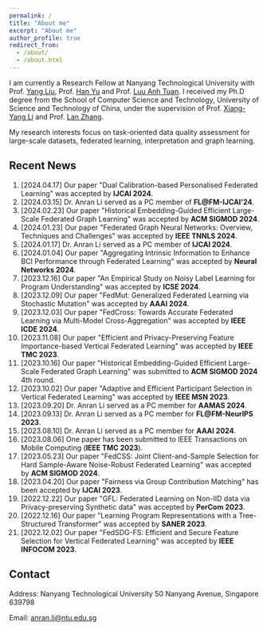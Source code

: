 ```yaml
---
permalink: /
title: "About me"
excerpt: "About me"
author_profile: true
redirect_from: 
  - /about/
  - /about.html
---
```

I am currently a Research Fellow at Nanyang Technological University with Prof. [Yang Liu](https://personal.ntu.edu.sg/yangliu/), Prof. [Han Yu](https://personal.ntu.edu.sg/han.yu/) and Prof. [Luu Anh Tuan](https://tuanluu.github.io/). I received my Ph.D degree from the School of Computer Science and Technology, University of Science and Technology of China, under the supervision of Prof. [Xiang-Yang Li](http://staff.ustc.edu.cn/~xiangyangli/index.html) and Prof. [Lan Zhang](http://cs.ustc.edu.cn/2020/0706/c23235a460088/page.htm). 

My research interests focus on task-oriented data quality assessment for large-scale datasets, federated learning, interpretation and graph learning. 


Recent News
------
1.  [2024.04.17] Our paper "Dual Calibration-based Personalised Federated Learning" was accepted by **IJCAI 2024**. 
2. [2024.03.15] Dr. Anran Li served as a PC member of **FL@FM-IJCAI'24**. 
3. [2024.02.23] Our paper "Historical Embedding-Guided Efficient Large-Scale Federated Graph Learning" was accepted by **ACM SIGMOD 2024**. 
4. [2024.01.23] Our paper "Federated Graph Neural Networks: Overview, Techniques and Challenges" was accepted by **IEEE TNNLS 2024**.
5. [2024.01.17] Dr. Anran Li served as a PC member of **IJCAI 2024**.
6. [2024.01.04] Our paper "Aggregating Intrinsic Information to Enhance BCI Performance through Federated Learning" was accepted by **Neural Networks 2024**. 
7. [2023.12.16] Our paper "An Empirical Study on Noisy Label Learning for Program Understanding" was accepted by **ICSE 2024**.
8. [2023.12.09] Our paper "FedMut: Generalized Federated Learning via Stochastic Mutation" was accepted by **AAAI 2024**. 
9. [2023.12.03] Our paper "FedCross: Towards Accurate Federated Learning via Multi-Model Cross-Aggregation" was accepted by **IEEE ICDE 2024**.
10. [2023.11.08] Our paper "Efficient and Privacy-Preserving Feature Importance-based Vertical Federated Learning" was accepted by **IEEE TMC 2023**. 
11. [2023.10.16] Our paper "Historical Embedding-Guided Efficient Large-Scale Federated Graph Learning" was submitted to **ACM SIGMOD 2024** 4th round.
12. [2023.10.02] Our paper "Adaptive and Efficient Participant Selection in Vertical Federated Learning" was accepted by **IEEE MSN 2023**.
13. [2023.09.20] Dr. Anran Li served as a PC member for **AAMAS 2024**.
14. [2023.09.13] Dr. Anran Li served as a PC member for **FL@FM-NeurIPS 2023**. 
15. [2023.08.10] Dr. Anran Li served as a PC member for **AAAI 2024**.
16. [2023.08.06] One paper has been submitted to IEEE Transactions on Mobile Computing (**IEEE TMC 2023**).
17. [2023.05.23] Our paper "FedCSS: Joint Client-and-Sample Selection for Hard Sample-Aware Noise-Robust Federated Learning" was accepted by **ACM SIGMOD 2024**. 
18. [2023.04.20] Our paper "Fairness via Group Contribution Matching" has been accepted by **IJCAI 2023**.
19. [2022.12.22] Our paper "GFL: Federated Learning on Non-IID data via Privacy-preserving Synthetic data" was accepted by **PerCom 2023**.
20. [2022.12.16] Our paper "Learning Program Representations with a Tree-Structured Transformer" was accepted by **SANER 2023**.
21. [2022.12.02] Our paper "FedSDG-FS: Efficient and Secure Feature Selection for Vertical Federated Learning" was accepted by **IEEE INFOCOM 2023**. 


## Contact

Address: Nanyang Technological University 50 Nanyang Avenue, Singapore 639798

Email: anran.li@ntu.edu.sg 




